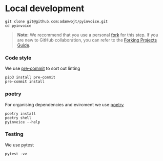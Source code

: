 # Local development
```
git clone git@github.com:adamwojt/pyinvoice.git
cd pyinvoice
```
> **Note:** We recommend that you use a personal [fork](https://docs.github.com/en/free-pro-team@latest/github/getting-started-with-github/fork-a-repo) for this step. If you are new to GitHub collaboration,
> you can refer to the [Forking Projects Guide](https://guides.github.com/activities/forking/).

### Code style
We use [pre-commit](https://pre-commit.com/) to sort out linting
```
pip3 install pre-commit
pre-commit install
```
### poetry
For organising dependencies and eviroment we use [poetry](https://github.com/python-poetry/poetry)

```
poetry install
poetry shell
pyinvoice --help
```

### Testing
We use pytest
```
pytest -vv
```
